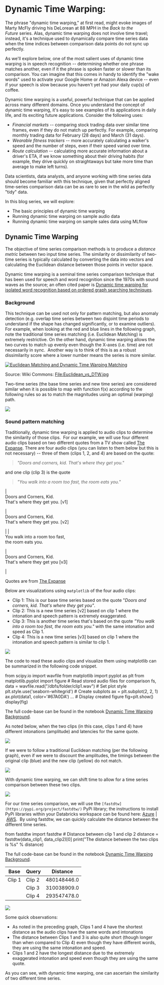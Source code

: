 # Dynamic Time Warping:

The phrase "dynamic time warping," at first read, might evoke images of Marty McFly driving his DeLorean at 88 MPH in the *Back to the Future* series. Alas, dynamic time warping does not involve time travel; instead, it's a technique used to dynamically compare time series data when the time indices between comparison data points do not sync up perfectly.

As we'll explore below, one of the most salient uses of dynamic time warping is in speech recognition -- determining whether one phrase matches another, even if it the phrase is spoken faster or slower than its comparison. You can imagine that this comes in handy to identify the "wake words" used to activate your Google Home or Amazon Alexa device -- even if your speech is slow because you haven't yet had your daily cup(s) of coffee.

Dynamic time warping is a useful, powerful technique that can be applied across many different domains. Once you understand the concept of dynamic time warping, it's easy to see examples of its applications in daily life, and its exciting future applications. Consider the following uses:

- *Financial markets* -- comparing stock trading data over similar time frames, even if they do not match up perfectly. For example, comparing monthly trading data for February (28 days) and March (31 days).
- *Wearable fitness trackers* -- more accurately calculating a walker's speed and the number of steps, even if their speed varied over time.
- *Route calculation* -- calculating more accurate information about a driver's ETA, if we know something about their driving habits (for example, they drive quickly on straightaways but take more time than average to make left turns).

Data scientists, data analysts, and anyone working with time series data should become familiar with this technique, given that perfectly aligned time-series comparison data can be as rare to see in the wild as perfectly "tidy" data.

In this blog series, we will explore:

- The basic principles of dynamic time warping
- Running dynamic time warping on sample audio data
- Running dynamic time warping on sample sales data using MLflow

## Dynamic Time Warping

The objective of time series comparison methods is to produce a *distance metric* between two input time series. The similarity or dissimilarity of two-time series is typically calculated by converting the data into vectors and calculating the Euclidean distance between those points in vector space.

Dynamic time warping is a seminal time series comparison technique that has been used for speech and word recognition since the 1970s with sound waves as the source; an often cited paper is [Dynamic time warping for isolated word recognition based on ordered graph searching techniques](https://ieeexplore.ieee.org/document/1171695).

### Background

This technique can be used not only for pattern matching, but also anomaly detection (e.g. overlap time series between two disjoint time periods to understand if the shape has changed significantly, or to examine outliers). For example, when looking at the red and blue lines in the following graph, note the traditional time series matching (i.e. Euclidean Matching) is extremely restrictive. On the other hand, dynamic time warping allows the two curves to match up evenly even though the X-axes (i.e. time) are not necessarily in sync.  Another way is to think of this is as a robust dissimilarity score where a lower number means the series is more similar.

[![Euclidean Matching and Dynamic Time Warping Matching](https://databricks.com/wp-content/uploads/2019/04/Euclidean_vs_DTW.jpg)](https://databricks.com/wp-content/uploads/2019/04/Euclidean_vs_DTW.jpg)

Source: Wiki Commons: [File:Euclidean_vs_DTW.jpg](https://commons.wikimedia.org/wiki/File:Euclidean_vs_DTW.jpg)

Two-time series (the base time series and new time series) are considered similar when it is possible to map with function f(x) according to the following rules so as to match the magnitudes using an optimal (warping) path.

[![](https://databricks.com/wp-content/uploads/2019/04/dtw-rules-formula.png)](https://databricks.com/wp-content/uploads/2019/04/dtw-rules-formula.png)

### Sound pattern matching

Traditionally, dynamic time warping is applied to audio clips to determine the similarity of those clips.  For our example, we will use four different audio clips based on two different quotes from a TV show called [The Expanse](https://www.imdb.com/title/tt3230854/). There are four audio clips (you can listen to them below but this is not necessary) -- three of them (clips 1, 2, and 4) are based on the quote:

> _"Doors and corners, kid. That's where they get you."_

and one clip (clip 3) is the quote

> _"You walk into a room too fast, the room eats you."_

|\
Doors and Corners, Kid.\
That's where they get you. [v1]

|\
Doors and Corners, Kid.\
That's where they get you. [v2]

|
|\
You walk into a room too fast,\
the room eats you.

|\
Doors and Corners, Kid.\
That's where they get you [v3]

|

Quotes are from [The Expanse](https://www.amazon.com/The-Expanse-Season-1/dp/B018BZ3SCM)

Below are visualizations using `matplotlib` of the four audio clips:

- Clip 1: This is our base time series based on the quote "_Doors and corners, kid. That's where they get you"_.
- Clip 2: This is a new time series [v2] based on clip 1 where the intonation and speech pattern is extremely exaggerated.
- Clip 3: This is another time series that's based on the quote *"You walk into a room too fast, the room eats you."* with the same intonation and speed as Clip 1.
- Clip 4: This is a new time series [v3] based on clip 1 where the intonation and speech pattern is similar to clip 1.

[![](https://databricks.com/wp-content/uploads/2019/04/four-audio-clips.png)](https://databricks.com/wp-content/uploads/2019/04/four-audio-clips.png)

The code to read these audio clips and visualize them using matplotlib can be summarized in the following code snippet.

from scipy.io import wavfile from matplotlib import pyplot as plt from matplotlib.pyplot import figure # Read stored audio files for comparison fs, data = wavfile.read("/dbfs/folder/clip1.wav") # Set plot style plt.style.use('seaborn-whitegrid') # Create subplots ax = plt.subplot(2, 2, 1) ax.plot(data1, color='#67A0DA') ... # Display created figure fig=plt.show() display(fig)

The full code-base can be found in the notebook [Dynamic Time Warping Background](https://pages.databricks.com/rs/094-YMS-629/images/dynamic-time-warping-background.html).

As noted below, when the two clips (in this case, clips 1 and 4) have different intonations (amplitude) and latencies for the same quote.

[![](https://databricks.com/wp-content/uploads/2019/04/dtw-animated.gif)](https://databricks.com/wp-content/uploads/2019/04/dtw-animated.gif)

If we were to follow a traditional Euclidean matching (per the following graph), even if we were to discount the amplitudes, the timings between the original clip (blue) and the new clip (yellow) do not match.

[![](https://databricks.com/wp-content/uploads/2019/04/euclidean-matching.png)](https://databricks.com/wp-content/uploads/2019/04/euclidean-matching.png)

With dynamic time warping, we can shift time to allow for a time series comparison between these two clips.

[![](https://databricks.com/wp-content/uploads/2019/04/dynamic-time-warping.png)](https://databricks.com/wp-content/uploads/2019/04/dynamic-time-warping.png)

For our time series comparison, we will use the `[fastdtw](https://pypi.org/project/fastdtw/)` PyPi library; the instructions to install PyPi libraries within your Databricks workspace can be found here: [Azure](https://docs.microsoft.com/en-us/azure/databricks/libraries/#pypi-libraries) | [AWS](https://docs.databricks.com/user-guide/libraries.html#pypi-libraries).  By using fastdtw, we can quickly calculate the distance between the different time series.

from fastdtw import fastdtw # Distance between clip 1 and clip 2 distance = fastdtw(data_clip1, data_clip2)[0] print("The distance between the two clips is %s" % distance)

The full code-base can be found in the notebook [Dynamic Time Warping Background](https://pages.databricks.com/rs/094-YMS-629/images/dynamic-time-warping-background.html).

| Base   | Query  | Distance    |
| ------ | ------ | ----------- |
| Clip 1 | Clip 2 | 480148446.0 |
|        | Clip 3 | 310038909.0 |
|        | Clip 4 | 293547478.0 |

[![](https://databricks.com/wp-content/uploads/2019/04/dtw-clip1-clip4.png)](https://databricks.com/wp-content/uploads/2019/04/dtw-clip1-clip4.png)

Some quick observations:

- As noted in the preceding graph, Clips 1 and 4 have the shortest distance as the audio clips have the same words and intonations
- The distance between Clips 1 and 3 is also quite short (though longer than when compared to Clip 4) even though they have different words, they are using the same intonation and speed.
- Clips 1 and 2 have the longest distance due to the extremely exaggerated intonation and speed even though they are using the same quote.

As you can see, with dynamic time warping, one can ascertain the similarity of two different time series.

